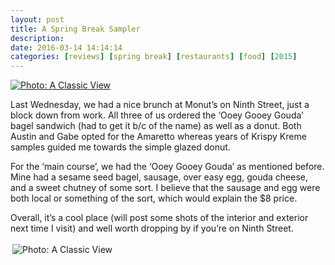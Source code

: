 ```yaml
---
layout: post
title: A Spring Break Sampler
description:
date: 2016-03-14 14:14:14
categories: [reviews] [spring break] [restaurants] [food] [2015]
---
```


<a href="Images/2015.03.13/amaretto.jpg">
<img alt="Photo: A Classic View" src="http://brianmlin.com/Images/2015.03.13/amaretto.jpg" style="max-width:630px;">
</a>


Last Wednesday, we had a nice brunch at Monut’s on Ninth Street, just a block down from work. All three of us ordered the ‘Ooey Gooey Gouda’ bagel sandwich (had to get it b/c of the name) as well as a donut. Both Austin and Gabe opted for the Amaretto whereas years of Krispy Kreme samples guided me towards the simple glazed donut.

For the ‘main course’, we had the ‘Ooey Gooey Gouda’ as mentioned before. Mine had a sesame seed bagel, sausage, over easy egg, gouda cheese, and a sweet chutney of some sort. I believe that the sausage and egg were both local or something of the sort, which would explain the $8 price.

Overall, it’s a cool place (will post some shots of the interior and exterior next time I visit) and well worth dropping by if you’re on Ninth Street.

<a href="Images/2015.03.13/gouda.jpg" style="display:inline-block;margin:3px;text-decoration:none;">
<img alt="Photo: A Classic View" src="http://brianmlin.com/Images/2015.03.13/gouda.jpg" style="max-width:630px;">
</a>
